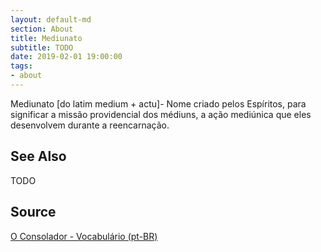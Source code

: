 ```yaml
---
layout: default-md
section: About
title: Mediunato
subtitle: TODO
date: 2019-02-01 19:00:00
tags:
- about
---
```


Mediunato [do latim medium + actu]- Nome criado pelos Espíritos, para significar a missão providencial dos médiuns, a ação mediúnica que eles desenvolvem durante a reencarnação.

## See Also
TODO

## Source
[O Consolador - Vocabulário (pt-BR)](http://www.oconsolador.com.br/linkfixo/vocabulario/principal.html)
